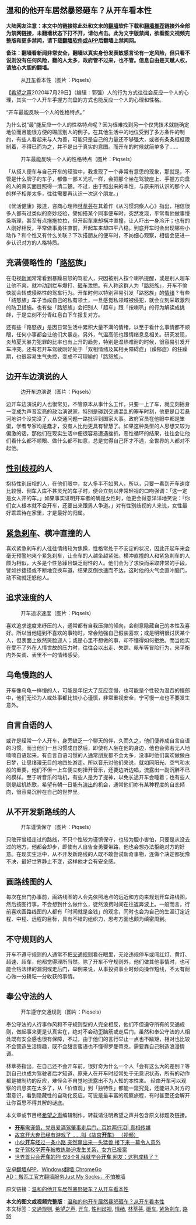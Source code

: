  <h2>温和的他开车居然暴怒砸车？从开车看本性</h2> <p class="notice"><b>大陆网友注意：本文中的链接除此处和文末的<a href="https://github.com/bannedbook/fanqiang" >翻墙</a>软件下载和<a href="https://github.com/killgcd/justmysocks/blob/master/README.md">翻墙推荐</a>链接外全部为禁网链接，未翻墙状态下打不开，请勿点击。此为文字版禁闻，欲看图文视频完整版和更多禁闻，请下载<a href="https://github.com/bannedbook/fanqiang">翻墙软件或APP</a>后翻墙上禁闻网。</p><p>备注：翻墙看新闻非常安全，翻墙以真实身份发表敏感言论有一定风险，但只看不说则没有任何风险，翻的人太多，政府管不过来，也不管。信息自由是天赋人权，请放心大胆的翻墙。</b></p>  <div class="entry"> <figure><figcaption>从<a href="https://www.bannedbook.org/bnews/tag/%E5%BC%80%E8%BD%A6/" class="st_tag internal_tag" rel="tag" title="标签 开车 下的日志">开车</a>看本性（图片：Piqsels）</figcaption></figure> <p>【<span class='wp_keywordlink_affiliate'><a href="https://www.soundofhope.org" title="希望之声" target="_blank">希望之声</a></span>2020年7月29日】（编辑：郭强）人的行为方式往往会反应一个人的心理，其实一个人开车手握方向盘的方式也能反应一个人的心理和性格。</p> <p>“开车最能反映一个人的性格特点。”</p> <p>为什么说“最”能反应一个人的性格特点呢？因为很难找到另一个仅凭技术就能确定地位而且能很方便的碾压别人的例子。在其他生活中的地位受到了多方条件的制约，有些人看起来与人为善，可能只是自己的力量还不够强大，或者有条条框框限制着，不得已而为之，并不是出于真实的意图。而开车的时候就简单多了&#8230;&#8230;</p> <figure><figcaption>开车最能反映一个人的性格特点（图片：Piqsels）</figcaption></figure> <p>「从搭人便车与自己开车的经验中，我发现了一个非常有意思的现象，那就是，不管是什么牌子的车子，都像一部Ｘ光机一样，会把那个坐在驾驶座上、手握方向盘的人的真实面目照得一清二楚。不过，由于照出来的本性，与原来所认识的那个人的样子相差太多，往往需要再认识一次这个朋友。」</p> <p>《优活健康》报道，咨商心理师<a href="https://www.bannedbook.org/bnews/tag/%E6%9E%97%E8%90%83%E8%8A%AC/" class="st_tag internal_tag" rel="tag" title="标签 林萃芬 下的日志">林萃芬</a>在其着作《从习惯洞察人心》指出，相信很多人都有过类似的奇妙经验，譬如搭某个同事便车时，突然发现，平常看他做事慢条斯理，甚至有点拖拖拉拉，但开起车来却横冲直撞，让人吓出一身冷汗；也有的人刚好相反，平常做事勇往直前，开起车来却四平八稳。到底开车时会出现哪些小动作？和个性又有什么关联？下次搭朋友的便车时，不妨细心观察，相信会更进一步认识对方的人格特质。</p>  <h2>充满侵略性的「<a href="https://www.bannedbook.org/bnews/tag/%E8%B7%AF%E6%80%92/" class="st_tag internal_tag" rel="tag" title="标签 路怒 下的日志">路怒</a>族」</h2> <p>在电视<span class='wp_keywordlink_affiliate'><a href="https://www.bannedbook.org/" title="新闻">新闻</a></span>常常看到暴躁易怒的驾驶人，只因被别人按个喇叭提醒，或是别人超车让他不爽，就冲动到拦车爆打、<a href="https://www.bannedbook.org/bnews/tag/%E7%A0%B8%E8%BD%A6/" class="st_tag internal_tag" rel="tag" title="标签 砸车 下的日志">砸车</a>泄愤。有人称这群人为「路怒族」，开车不愉快就会转成侵略性的驾车行为。开车时何以特别容易引发「路怒族」的<a href="https://www.bannedbook.org/bnews/tag/%E6%83%85%E7%BB%AA/" class="st_tag internal_tag" rel="tag" title="标签 情绪 下的日志">情绪</a>？有些「路怒族」车子当成自己的私有领土，一旦感觉私领域被侵犯，就会立刻采取激烈的防卫措施。也有些「路怒族」会把别人「超车」跟「按喇叭」的行为解读成挑衅，于是立刻不分青红皂白下车报复对方。</p> <p>还有些「路怒族」是因日常生活中累积大量不满的情绪，以至于看什么事情都不顺眼，任何小事都会让他们大暴走。另外，气温高低也跟情绪息息相关。研究发现，炎热夏天暴力犯罪的比率也有上升的趋势，特别是湿热难耐的时候，很容易引发开车冲突。还有若开车驾驶刚好处于「双相情绪及其相关障碍症」（躁郁症）的狂躁期，也很容易生气失控，变成不可理喻的「路怒族」。</p> <h2>边开车边演说的人</h2> <figure><figcaption>边开车边演说（图片：Piqsels）</figcaption></figure> <p>边开车边演说的人也很常见，不管原本从事什么工作，只要一上了车，就立刻摇身一变成为声音宏亮的政治演说家，特别是碰到交通混乱的塞车时刻，他更是口若悬河地讲个没完没了，从交通问题一路批评到国家大事。政府官员在他眼中都是笨蛋，学者专家均是蠢才，没有人比他更具有智慧了。如果这种类型的人思想又较为偏激的话，那他们在现实生活中便很容易遭遇挫折。恶性循环的结果，往往会让他们看什么都不顺眼、做什么都不如意，总是觉得自己怀才不遇，全世界的人都对不起他。</p> <h2><a href="https://www.bannedbook.org/bnews/tag/%E6%80%A7%E5%88%AB%E6%AD%A7%E8%A7%86/" class="st_tag internal_tag" rel="tag" title="标签 性别歧视 下的日志">性别歧视</a>的人</h2> <p>抱持性别歧视的人，在他们眼中，女人多半不如男人，所以，只要一看到开车速度比较慢、倒车入库不甚灵光的车子时，便会立刻以非常轻视的口吻强调：「这一定是女人开的车。」如果事实证明开车者的确是女性时，他更会得意洋洋地笑说：「你们女人根本就不会开车，还要出来跟男人争道。」对有性别歧视的人来说，女性最好乖乖待在家里，才是最好的归属。</p> <h2><a href="https://www.bannedbook.org/bnews/tag/%E7%B4%A7%E6%80%A5%E5%88%B9%E8%BD%A6/" class="st_tag internal_tag" rel="tag" title="标签 紧急刹车 下的日志">紧急刹车</a>、横冲直撞的人</h2> <p>喜欢紧急刹车的人往往情绪较为焦躁，性格常处于不安定的状况，因此开起车来会毫无预警地来个紧急刹车，让全车的人越坐越紧张。横冲直撞的人和紧急刹车的人颇为相似，大多是个性急躁且缺乏耐性的人。他们会为了求快而采取非常的手段，譬如抄捷径或不断地变换车道，结果反倒欲速而不达，这时他的火气会直冲脑门，动不动就迁怒他人。</p>  <h2>追求速度的人</h2> <figure><figcaption>开车追求速度（图片：Piqsels）</figcaption></figure> <p>喜欢追求速度来纾压的人，通常都有自我压抑的倾向，会刻意隐藏自己的本性及喜好。所以当他碰到不喜欢的事物时，常会勉强自己假装喜欢；或是明明很讨厌某个人，但表面上依然笑脸迎人；或是心里不想做的事，却不懂得如何拒绝。而当他实在受不了外在人情世故的压力时，往往会以出走、失踪、飙车等冒险行为，来平衡内外失调、表里不一的情绪感受。</p> <h2>乌龟慢跑的人</h2> <p>开车像乌龟一样慢的人，可能是年纪大了反应变慢，也可能是个性较为温吞的慢郎中，他们无论为人或处事都比较小心谨慎，非常重视安全，宁可慢一点也不要发生意外。</p> <h2>自言自语的人</h2> <p>或许是经常一个人开车，身旁缺乏一个聊天的伴，久而久之，他们便养成自言自语的习惯。而当他们一旦习惯成自然后，即使有人坐在他的身边，他也会旁若无人地喃喃自语起来。有自言自语习惯的人通常朋友都不会太多，没事时他们喜欢做做白日梦，让思绪漫无目的地四处游走。所以音乐对他们来说，就如同阳光、空气和水般的重要，他们不但一上车便立刻扭开音乐，还要边听边唱，流露出一副沉醉不已的模样。至于听音乐的动机，有些人是为了提神，以免长途开车会睡着；也有些人则是趁机练歌，希望有朝一日能有<span class='wp_keywordlink_affiliate'><a href="https://zh-cn.shenyunperformingarts.org/" title="演出" target="_blank">演出</a></span>的机会，通常他们亦有某种程度的自恋倾向，很容易沉醉在自己的世界里。</p> <h2>从不开发新路线的人</h2> <figure><figcaption>开车谨慎保守（图片：Piqsels）</figcaption></figure> <p>只敢开曾经走过的路线，不只个性较为谨慎保守，也较为胆小害怕，只要是从没去过的地方，他都会却步，即使有人自告奋勇要带路，他也会想办法拒绝对方的好意。在现实生活中，从不开发新路线的人既不敢尝试新奇事物，连做个决定都犹豫不决，最好世界静止不变，这样他才会有安全感。</p> <h2>画路线图的人</h2> <p>每次在出门办事前，画路线图的人会先依照地点的远近和方向来规划开车路线图，然后按图行事，不会想到什么做什么，徒然浪费时间在往返奔波上。一般而言，行前喜欢画路线图的人都有「时间就是金钱」的观念，同时也会为自己的生涯订定近程、中程、远程的目标，具有不错的组织力，思考方面也颇为缜密周到。</p>  <h2>不守规则的人</h2> <p>开车不遵守规则的人通常不把<a href="https://www.bannedbook.org/bnews/tag/%E4%BA%A4%E9%80%9A%E8%A7%84%E5%88%99/" class="st_tag internal_tag" rel="tag" title="标签 交通规则 下的日志">交通规则</a>看在眼里，无论违规停车或闯红灯、黄灯、超速、超车，他都觉得理所当然。除了开车不守规则外，他们做其他事情时，也可能会钻法律的漏洞或走后门，举例来说，从事投资事业时倾向操作短线，不太有耐心做一分耕耘一分收获的事情。</p> <h2>奉公守法的人</h2> <figure><figcaption>开车遵守交通规则（图片：Piqsels）</figcaption></figure> <p>奉公守法的人行事作风和不守规则型的人完全相反，他们不但遵守所有的交通规则，做起事来更是认真实在，绝对不会动歪脑筋或走后门。虽然和奉公守法的人相处既有安全感也很有保障，不过，由于他们的言行举止一点也不踰矩，相对也比较不会营造生活情趣，既不会甜言蜜语也不懂得罗曼蒂克，需要靠自己制造浪漫情调。</p> <p>林萃芬指出，在自己还不会开车前，很好奇为什么一个人「会有这么大的差别？等到自己也成为驾驶者后才知道，原来人在开车时经常处于无意识状态，所有的动作都是被制约的反应，难怪会不自觉地流露出不为人知的本性来。 经由开车可以观察的讯息实在太多了，从「价值观」到「独特性」都能一窥究竟，还能进入对方的潜意识，看到隐藏性的自动化反应，可说是最丰富的观察旅程，有时甚至还会解开让你百思不得其解的谜底。</p> <p>本文章或节目经<a href="https://www.bannedbook.org/bnews/tag/%e5%b8%8c%e6%9c%9b%e4%b9%8b%e5%a3%b0/" class="st_tag internal_tag" rel="tag" title="标签 希望之声 下的日志">希望之声</a>编辑制作，转载请注明希望之声并包含原文标题及链接。</p> <ul class='op-related-articles' title='相关阅读'> <li><a href='https://www.bannedbook.org/bnews/bannedvideo/20200729/1369653.html' target='_blank'><b>开车</b>需谨慎，党员爱酒驾肇事走后门，百姓两行泪| 真相传媒</a></li> <li><a href='https://www.bannedbook.org/bnews/comments/20200119/1368097.html' target='_blank'>故宫开大奔已经有游戏了 ……叫《故宫<b>开车</b>》 （视频）</a></li> <li><a href='https://www.bannedbook.org/bnews/funmedia/20200719/1363107.html' target='_blank'>小伙<b>开车</b>经过一条小路 突然窜出来一头猛兽 接下来一幕令人意外</a></li> <li><a href='https://www.bannedbook.org/bnews/baitai/20200719/1362897.html' target='_blank'>女子驾校学<b>开车</b>被教练胁迫发生关系，女方已报案</a></li> <li><a href='https://www.bannedbook.org/bnews/funmedia/20200711/1359125.html' target='_blank'>世界首只会<b>开车</b>的狗 仅8个礼拜就学会<b>开车</b> 网友：这狗成精了？</a></li> </ul> <div class="texttj"> <a href="https://github.com/bannedbook/fanqiang/wiki/%E7%A6%81%E9%97%BB%E7%BD%91%E5%AE%89%E5%8D%93%E7%BF%BB%E5%A2%99%E6%96%B0%E9%97%BBAPP" target="_blank">安卓翻墙APP</a>、<a href="https://github.com/bannedbook/fanqiang/wiki/Chrome%E4%B8%80%E9%94%AE%E7%BF%BB%E5%A2%99%E5%8C%85" target="_blank">Windows翻墙:ChromeGo</a><br/> <a href="https://github.com/killgcd/justmysocks/blob/master/README.md" target="_blank">AD：搬瓦工官方翻墙服务Just My Socks，不怕被墙</a> </div><p>原文链接：<a class="src_link"  href="https://www.soundofhope.org/post/405517" target="_blank">温和的他开车居然暴怒砸车？从开车看本性</a></p> <a name='sharetosocial'></a>         <div><b>本文的图文或视频完整版</b>：<a href='https://www.bannedbook.org/bnews/comments/20200730/1371713.html'>温和的他开车居然暴怒砸车？从开车看本性</a></div>  </div><!--END ENTRY--> <div class="postfooter"> <div>本文标签：<a href="https://www.bannedbook.org/bnews/tag/%E4%BA%A4%E9%80%9A%E8%A7%84%E5%88%99/" rel="tag">交通规则</a>, <a href="https://www.bannedbook.org/bnews/tag/%e5%b8%8c%e6%9c%9b%e4%b9%8b%e5%a3%b0/" rel="tag">希望之声</a>, <a href="https://www.bannedbook.org/bnews/tag/%E5%BC%80%E8%BD%A6/" rel="tag">开车</a>, <a href="https://www.bannedbook.org/bnews/tag/%E6%80%A7%E5%88%AB%E6%AD%A7%E8%A7%86/" rel="tag">性别歧视</a>, <a href="https://www.bannedbook.org/bnews/tag/%E6%83%85%E7%BB%AA/" rel="tag">情绪</a>, <a href="https://www.bannedbook.org/bnews/tag/%E6%9E%97%E8%90%83%E8%8A%AC/" rel="tag">林萃芬</a>, <a href="https://www.bannedbook.org/bnews/tag/%E7%A0%B8%E8%BD%A6/" rel="tag">砸车</a>, <a href="https://www.bannedbook.org/bnews/tag/%E7%B4%A7%E6%80%A5%E5%88%B9%E8%BD%A6/" rel="tag">紧急刹车</a>, <a href="https://www.bannedbook.org/bnews/tag/%E8%B7%AF%E6%80%92/" rel="tag">路怒</a></div>  </div><!--END POSTFOOTER--> 